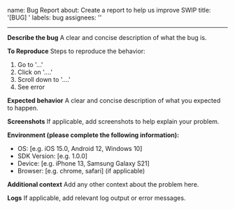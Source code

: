 name: Bug Report
about: Create a report to help us improve SWIP
title: '[BUG] '
labels: bug
assignees: ''

---

**Describe the bug**
A clear and concise description of what the bug is.

**To Reproduce**
Steps to reproduce the behavior:
1. Go to '...'
2. Click on '....'
3. Scroll down to '....'
4. See error

**Expected behavior**
A clear and concise description of what you expected to happen.

**Screenshots**
If applicable, add screenshots to help explain your problem.

**Environment (please complete the following information):**
 - OS: [e.g. iOS 15.0, Android 12, Windows 10]
 - SDK Version: [e.g. 1.0.0]
 - Device: [e.g. iPhone 13, Samsung Galaxy S21]
 - Browser: [e.g. chrome, safari] (if applicable)

**Additional context**
Add any other context about the problem here.

**Logs**
If applicable, add relevant log output or error messages.
